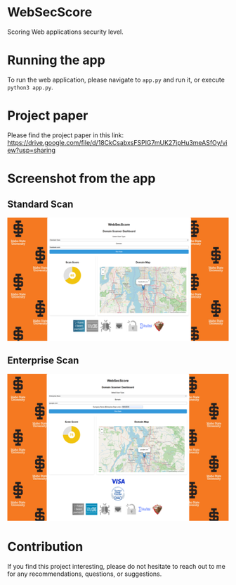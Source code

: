 # WebSecScore
Scoring Web applications security level.


# Running the app
To run the web application, please navigate to `app.py` and run it, or execute `python3 app.py`.

# Project paper
Please find the project paper in this link: https://drive.google.com/file/d/18CkCsabxsFSPlG7mUK27ipHu3meASfOy/view?usp=sharing

# Screenshot from the app
## Standard Scan
![Example of personal domain scan of facebook.com.](UIP.png)
## Enterprise Scan
![Example of enterprise domain scan of google.com and AMAZON.](UIC.png)
# Contribution
If you find this project interesting, please do not hesitate to reach out to me for any recommendations, questions, or suggestions.
